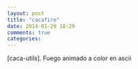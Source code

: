 ```yaml
---
layout: post
title: "cacafire"
date: 2014-01-29 18:29
comments: true
categories: 
---
```

[caca-utils]. Fuego animado a color en ascii

